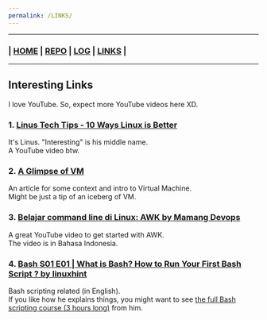 ```yaml
---
permalink: /LINKS/
---
```

---
### | [HOME](https://alfatihaditya.github.io/os212/)  | [REPO](https://github.com/alfatihaditya/os212)  | [LOG](/TXT/mylog.txt) | [LINKS]()  |
---
## Interesting Links
I love YouTube. So, expect more YouTube videos here XD.

### 1. [Linus Tech Tips - 10 Ways Linux is Better](https://www.youtube.com/watch?v=mAFMJ1LnQu8)
It's Linus. "Interesting" is his middle name.<br>
A YouTube video btw.

### 2. [A Glimpse of VM](https://www.howtogeek.com/196060/beginner-geek-how-to-create-and-use-virtual-machines/)
An article for some context and intro to Virtual Machine.<br>
Might be just a tip of an iceberg of VM.

### 3. [Belajar command line di Linux: AWK by Mamang Devops](https://www.youtube.com/watch?v=UfOgUOHukYw)
A great YouTube video to get started with AWK.<br>
The video is in Bahasa Indonesia.

### 4. [Bash S01 E01 | What is Bash? How to Run Your First Bash Script ? by linuxhint](https://www.youtube.com/watch?v=Vesn0Jpe80M)
Bash scripting related (in English).<br> 
If you like how he explains things, you might want to see [the full Bash scripting course (3 hours long)](https://www.youtube.com/watch?v=e7BufAVwDiM) from him.
